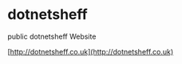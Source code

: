 dotnetsheff
===========

public dotnetsheff Website

[http://dotnetsheff.co.uk](http://dotnetsheff.co.uk)

